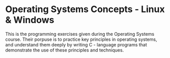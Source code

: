 # Operating Systems Concepts - Linux & Windows

This is the programming exercises given during the Operating Systems course.
Their porpuse is to practice key principles in operating systems, and understand them deeply by writing C - language programs that demonstrate the use of these principles and techniques.
